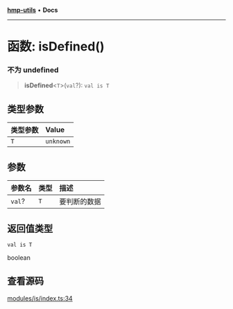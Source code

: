 [**hmp-utils**](../README.md) • **Docs**

***

# 函数: isDefined()

### 不为 undefined

> **isDefined**\<`T`\>(`val`?): `val is T`

## 类型参数

| 类型参数 | Value |
| :------ | :------ |
| `T` | `unknown` |

## 参数

| 参数名 | 类型 | 描述 |
| :------ | :------ | :------ |
| `val`? | `T` | 要判断的数据 |

## 返回值类型

`val is T`

boolean

## 查看源码

[modules/is/index.ts:34](https://github.com/hmp1049127947/hmp-utils/blob/dee7627dd7f5e043cd0494e8f8fdc05ccdb65423/src/modules/is/index.ts#L34)
